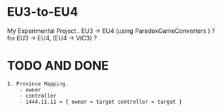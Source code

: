 # EU3-to-EU4
My Experimental Project.. EU3 -> EU4 (using ParadoxGameConverters ) ?
for EU3 -> EU4, (EU4 -> VIC3) ?

# TODO AND DONE
    1. Province Mapping.  
        - owner
        - controller
        - 1444.11.11 = { owner = target controller = target }
        
